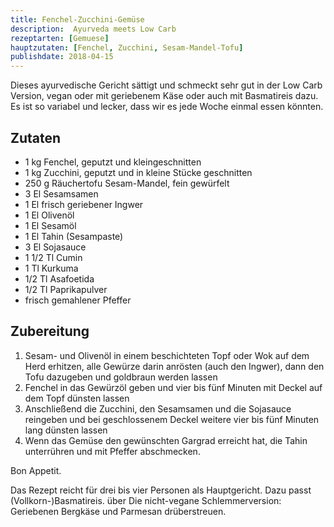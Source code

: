 ```yaml
---
title: Fenchel-Zucchini-Gemüse
description:  Ayurveda meets Low Carb
rezeptarten: [Gemuese]
hauptzutaten: [Fenchel, Zucchini, Sesam-Mandel-Tofu]
publishdate: 2018-04-15
---
```


Dieses ayurvedische Gericht sättigt und schmeckt sehr gut in der Low Carb Version, vegan oder mit geriebenem Käse oder auch mit Basmatireis dazu. Es ist so variabel und lecker, dass wir es jede Woche einmal essen könnten.


## Zutaten

- 1 kg Fenchel, geputzt und kleingeschnitten
- 1 kg  Zucchini, geputzt und in kleine Stücke geschnitten
- 250 g Räuchertofu Sesam-Mandel, fein gewürfelt
- 3 El Sesamsamen
- 1 El frisch geriebener Ingwer
- 1 El Olivenöl
- 1 El Sesamöl
- 1 El Tahin (Sesampaste)
- 3 El Sojasauce
- 1 1/2 Tl Cumin
- 1 Tl Kurkuma
- 1/2 Tl Asafoetida
- 1/2 Tl Paprikapulver
- frisch gemahlener Pfeffer


## Zubereitung

1. Sesam- und Olivenöl in einem beschichteten Topf oder Wok auf dem Herd erhitzen, alle Gewürze darin anrösten (auch den Ingwer), dann den Tofu dazugeben und goldbraun werden lassen
2. Fenchel in das Gewürzöl geben und vier bis fünf Minuten mit Deckel auf dem Topf dünsten lassen
3. Anschließend die Zucchini, den Sesamsamen und die Sojasauce reingeben und bei geschlossenem Deckel weitere vier bis fünf Minuten lang dünsten lassen
4. Wenn das Gemüse den gewünschten Gargrad erreicht hat, die Tahin unterrühren und mit Pfeffer abschmecken.

Bon Appetit.

Das Rezept reicht für drei bis vier Personen als Hauptgericht. Dazu passt (Vollkorn-)Basmatireis. über Die nicht-vegane Schlemmerversion: Geriebenen Bergkäse und Parmesan drüberstreuen.
